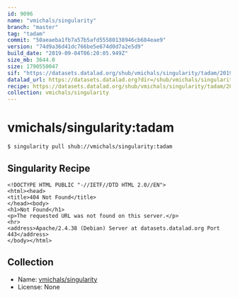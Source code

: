 ```yaml
---
id: 9096
name: "vmichals/singularity"
branch: "master"
tag: "tadam"
commit: "50aeaeba1fb7a57b5afd55580138946cb684eae9"
version: "74d9a36d41dc766be5e674d0d7a2e5d9"
build_date: "2019-09-04T06:20:05.949Z"
size_mb: 3644.0
size: 1790550047
sif: "https://datasets.datalad.org/shub/vmichals/singularity/tadam/2019-09-04-50aeaeba-74d9a36d/74d9a36d41dc766be5e674d0d7a2e5d9.sif"
datalad_url: https://datasets.datalad.org?dir=/shub/vmichals/singularity/tadam/2019-09-04-50aeaeba-74d9a36d/
recipe: https://datasets.datalad.org/shub/vmichals/singularity/tadam/2019-09-04-50aeaeba-74d9a36d/Singularity
collection: vmichals/singularity
---
```


# vmichals/singularity:tadam

```bash
$ singularity pull shub://vmichals/singularity:tadam
```

## Singularity Recipe

```singularity
<!DOCTYPE HTML PUBLIC "-//IETF//DTD HTML 2.0//EN">
<html><head>
<title>404 Not Found</title>
</head><body>
<h1>Not Found</h1>
<p>The requested URL was not found on this server.</p>
<hr>
<address>Apache/2.4.38 (Debian) Server at datasets.datalad.org Port 443</address>
</body></html>
```

## Collection

 - Name: [vmichals/singularity](https://github.com/vmichals/singularity)
 - License: None


